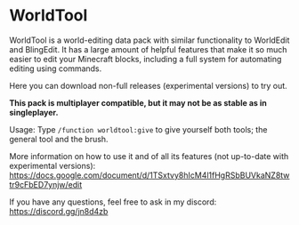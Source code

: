 # WorldTool

WorldTool is a world-editing data pack with similar functionality to WorldEdit and BlingEdit. It has a large amount of helpful features that make it so much easier to edit your Minecraft blocks, including a full system for automating editing using commands.

Here you can download non-full releases (experimental versions) to try out.

__This pack is multiplayer compatible, but it may not be as stable as in singleplayer.__

Usage:
Type `/function worldtool:give` to give yourself both tools; the general tool and the brush.

More information on how to use it and of all its features (not up-to-date with experimental versions):
https://docs.google.com/document/d/1TSxtvy8hIcM4l1fHgRSbBUVkaNZ8twtr9cFbED7ynjw/edit

If you have any questions, feel free to ask in my discord:
https://discord.gg/jn8d4zb